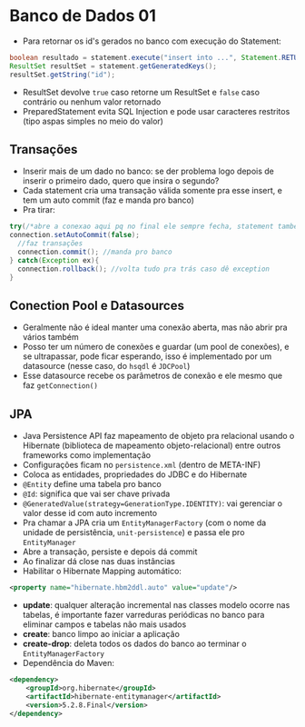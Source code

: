 # Banco de Dados 01

- Para retornar os id's gerados no banco com execução do Statement:
```java
boolean resultado = statement.execute("insert into ...", Statement.RETURN_GENERATED_KEYS);
ResultSet resultSet = statement.getGeneratedKeys();
resultSet.getString("id");
```
- ResultSet devolve ```true``` caso retorne um ResultSet e ```false``` caso contrário ou nenhum valor retornado
- PreparedStatement evita SQL Injection e pode usar caracteres restritos (tipo aspas simples no meio do valor)

## Transações
- Inserir mais de um dado no banco: se der problema logo depois de inserir o primeiro dado, quero que insira o segundo?
 - Cada statement cria uma transação válida somente pra esse insert, e tem um auto commit (faz e manda pro banco)
- Pra tirar:
```java
try(/*abre a conexao aqui pq no final ele sempre fecha, statement também*/){
connection.setAutoCommit(false);
  //faz transações
  connection.commit(); //manda pro banco
} catch(Exception ex){
  connection.rollback(); //volta tudo pra trás caso dê exception
}
```

## Conection Pool e Datasources
- Geralmente não é ideal manter uma conexão aberta, mas não abrir pra vários também
- Posso ter um número de conexões e guardar (um pool de conexões), e se ultrapassar, pode ficar esperando, isso é implementado por um datasource (nesse caso, do ```hsqdl``` é ```JDCPool```)
 - Esse datasource recebe os parâmetros de conexão e ele mesmo que faz ```getConnection()```

## JPA
- Java Persistence API faz mapeamento de objeto pra relacional usando o Hibernate (biblioteca de mapeamento objeto-relacional) entre outros frameworks como implementação
- Configurações ficam no ```persistence.xml``` (dentro de META-INF)
- Coloca as entidades, propriedades do JDBC e do Hibernate
- ```@Entity``` define uma tabela pro banco
- ```@Id```: significa que vai ser chave privada
- ```@GeneratedValue(strategy=GenerationType.IDENTITY)```: vai gerenciar o valor desse id com auto incremento
- Pra chamar a JPA cria um ```EntityManagerFactory``` (com o nome da unidade de persistência, ```unit-persistence```) e passa ele pro ```EntityManager```
- Abre a transação, persiste e depois dá commit
- Ao finalizar dá close nas duas instâncias
- Habilitar o Hibernate Mapping automático:
```xml
<property name="hibernate.hbm2ddl.auto" value="update"/>
```
- **update**: qualquer alteração incremental nas classes modelo ocorre nas tabelas, é importante fazer varreduras periódicas no banco para eliminar campos e tabelas não mais usados
- **create**: banco limpo ao iniciar a aplicação
- **create-drop**: deleta todos os dados do banco ao terminar o ```EntityManagerFactory```
- Dependência do Maven:
```xml
<dependency>
    <groupId>org.hibernate</groupId>
    <artifactId>hibernate-entitymanager</artifactId>
    <version>5.2.8.Final</version>
</dependency>
```
